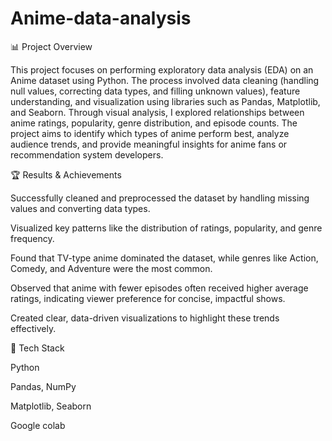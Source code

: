 # Anime-data-analysis
📊 Project Overview

This project focuses on performing exploratory data analysis (EDA) on an Anime dataset using Python. The process involved data cleaning (handling null values, correcting data types, and filling unknown values), feature understanding, and visualization using libraries such as Pandas, Matplotlib, and Seaborn.
Through visual analysis, I explored relationships between anime ratings, popularity, genre distribution, and episode counts. The project aims to identify which types of anime perform best, analyze audience trends, and provide meaningful insights for anime fans or recommendation system developers.

🏆 Results & Achievements

Successfully cleaned and preprocessed the dataset by handling missing values and converting data types.

Visualized key patterns like the distribution of ratings, popularity, and genre frequency.

Found that TV-type anime dominated the dataset, while genres like Action, Comedy, and Adventure were the most common.

Observed that anime with fewer episodes often received higher average ratings, indicating viewer preference for concise, impactful shows.

Created clear, data-driven visualizations to highlight these trends effectively.

🧠 Tech Stack

Python

Pandas, NumPy

Matplotlib, Seaborn

Google colab
